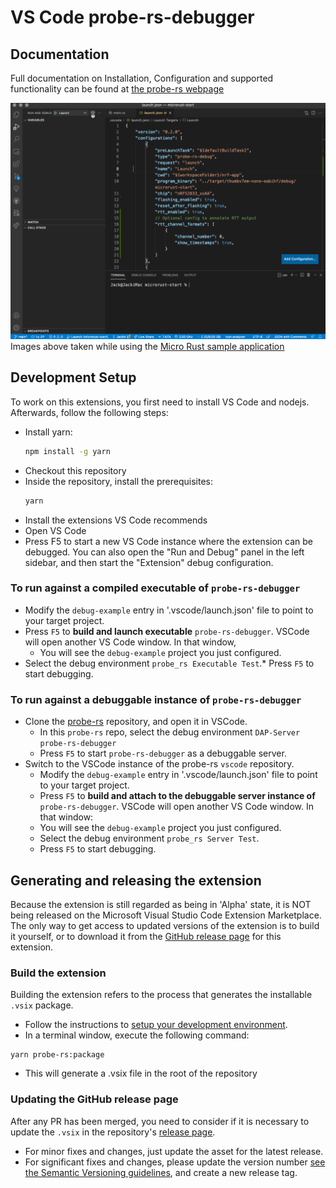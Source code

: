 # VS Code probe-rs-debugger


## Documentation
Full documentation on Installation, Configuration and supported functionality can be found at [the probe-rs webpage](https://probe.rs/docs/tools/vscode/)

![probe-rs-debugger](images/probe-rs-debugger.gif)  
Images above taken while using the [Micro Rust sample application](https://github.com/titanclass/microrust-start)

## Development Setup

To work on this extensions, you first need to install VS Code and nodejs. Afterwards, follow the following steps:

- Install yarn:
  ```bash
  npm install -g yarn
  ```
- Checkout this repository
- Inside the repository, install the prerequisites:
  ```bash
  yarn
  ```
- Install the extensions VS Code recommends
- Open VS Code
- Press F5 to start a new VS Code instance where the extension can be debugged. You can also open the "Run and Debug" panel in the left sidebar, and then start the "Extension" debug configuration.


### To run against a compiled executable of `probe-rs-debugger`

* Modify the `debug-example` entry in '.vscode/launch.json' file to point to your target project.
* Press `F5` to __build and launch executable__ `probe-rs-debugger`. VSCode will open another VS Code window. In that window,
  * You will see the `debug-example` project you just configured.
* Select the debug environment `probe_rs Executable Test`.* Press `F5` to start debugging.
  
### To run against a debuggable instance of `probe-rs-debugger`

* Clone the [probe-rs](https://github.com/probe-rs/probe-rs.git) repository, and open it in VSCode. 
  * In this `probe-rs` repo, select the debug environment `DAP-Server probe-rs-debugger`
  * Press `F5` to start `probe-rs-debugger` as a debuggable server.
* Switch to the VSCode instance of the probe-rs `vscode` repository. 
  * Modify the `debug-example` entry in '.vscode/launch.json' file to point to your target project.
  * Press `F5` to __build and attach to the debuggable server instance of__ `probe-rs-debugger`. VSCode will open another VS Code window. In that window:
  * You will see the `debug-example` project you just configured.
  * Select the debug environment `probe_rs Server Test`.
  * Press `F5` to start debugging.

## Generating and releasing the extension
Because the extension is still regarded as being in 'Alpha' state, it is NOT being released on the Microsoft Visual Studio Code Extension Marketplace. The only way to get access to updated versions of the extension is to build it yourself, or to download it from the [GitHub release page](#development-setup) for this extension.

### Build the extension
Building the extension refers to the process that generates the installable `.vsix` package.
* Follow the instructions to [setup your development environment](#development-setup).
* In a terminal window, execute the following command:
```
yarn probe-rs:package
```
* This will generate a .vsix file in the root of the repository

### Updating the GitHub release page
After any PR has been merged, you need to consider if it is necessary to update the `.vsix` in the repository's [release page](https://github.com/probe-rs/vscode/releases). 
* For minor fixes and changes, just update the asset for the latest release.
* For significant fixes and changes, please update the version number [see the Semantic Versioning guidelines](https://semver.org/), and create a new release tag.

